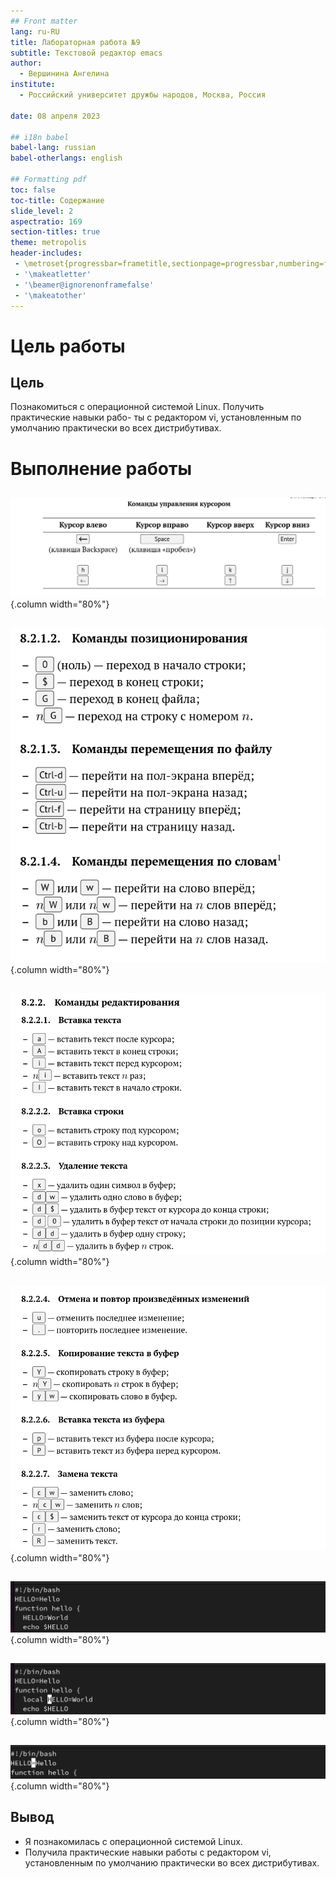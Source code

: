 ```yaml
---
## Front matter
lang: ru-RU
title: Лабораторная работа №9
subtitle: Текстовой редактор emacs
author:
  - Вершинина Ангелина
institute:
  - Российский университет дружбы народов, Москва, Россия
  
date: 08 апреля 2023

## i18n babel
babel-lang: russian
babel-otherlangs: english

## Formatting pdf
toc: false
toc-title: Содержание
slide_level: 2
aspectratio: 169
section-titles: true
theme: metropolis
header-includes:
 - \metroset{progressbar=frametitle,sectionpage=progressbar,numbering=fraction}
 - '\makeatletter'
 - '\beamer@ignorenonframefalse'
 - '\makeatother'
---
```


# Цель работы

## Цель

Познакомиться с операционной системой Linux. Получить практические навыки рабо-
ты с редактором vi, установленным по умолчанию практически во всех дистрибутивах.

# Выполнение работы

## 

![](./image/1.png){.column width="80%"}

## 

![](./image/2.png){.column width="80%"}

## 

![](./image/3.png){.column width="80%"}

## 

![](./image/4.png){.column width="80%"}

## 

![](./image/5.png){.column width="80%"}

## 

![](./image/6.png){.column width="80%"}

## 

![](./image/7.png){.column width="80%"}

## Вывод 

- Я познакомилась с операционной системой Linux. 
- Получила практические навыки работы с редактором vi, установленным по умолчанию практически во всех дистрибутивах.




